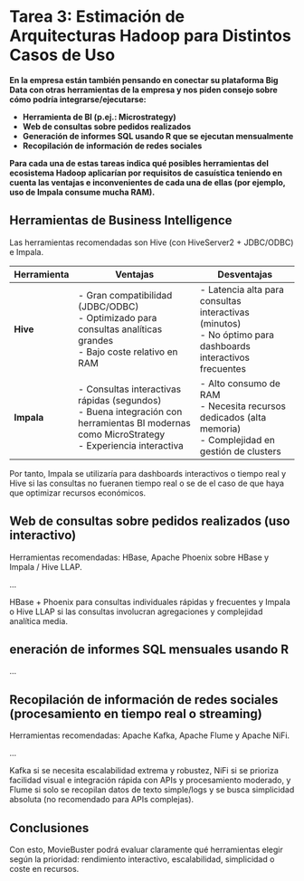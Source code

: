 # Tarea 3: Estimación de Arquitecturas Hadoop para Distintos Casos de Uso

<strong>En la empresa están también pensando en conectar su plataforma Big Data con otras herramientas de la empresa y nos piden consejo sobre cómo podría integrarse/ejecutarse:
* Herramienta de BI (p.ej.: Microstrategy)
* Web de consultas sobre pedidos realizados
* Generación de informes SQL usando R que se ejecutan mensualmente
* Recopilación de información de redes sociales

Para cada una de estas tareas indica qué posibles herramientas del ecosistema Hadoop aplicarían por requisitos de casuística teniendo en cuenta las ventajas e inconvenientes de cada una de ellas (por ejemplo, uso de Impala consume mucha RAM).</strong>

##

## Herramientas de Business Intelligence

Las herramientas recomendadas son Hive (con HiveServer2 + JDBC/ODBC) e Impala.

| Herramienta | Ventajas                                                                                                            | Desventajas                                                        |
|-------------|---------------------------------------------------------------------------------------------------------------------|--------------------------------------------------------------------|
| **Hive**    | - Gran compatibilidad (JDBC/ODBC)<br>- Optimizado para consultas analíticas grandes<br>- Bajo coste relativo en RAM | - Latencia alta para consultas interactivas (minutos)<br>- No óptimo para dashboards interactivos frecuentes |
| **Impala**  | - Consultas interactivas rápidas (segundos)<br>- Buena integración con herramientas BI modernas como MicroStrategy<br>- Experiencia interactiva | - Alto consumo de RAM<br>- Necesita recursos dedicados (alta memoria)<br>- Complejidad en gestión de clusters |

Por tanto, Impala se utilizaría para dashboards interactivos o tiempo real y Hive si las consultas no fueranen tiempo real o se de el caso de que haya que optimizar recursos económicos.

## Web de consultas sobre pedidos realizados (uso interactivo)

Herramientas recomendadas: HBase, Apache Phoenix sobre HBase y Impala / Hive LLAP.

...

HBase + Phoenix para consultas individuales rápidas y frecuentes y Impala o Hive LLAP si las consultas involucran agregaciones y complejidad analítica media.

## eneración de informes SQL mensuales usando R

...

## Recopilación de información de redes sociales (procesamiento en tiempo real o streaming)

Herramientas recomendadas: Apache Kafka, Apache Flume y Apache NiFi.

...

Kafka si se necesita escalabilidad extrema y robustez, NiFi si se prioriza facilidad visual e integración rápida con APIs y procesamiento moderado, y Flume si solo se recopilan datos de texto simple/logs y se busca simplicidad absoluta (no recomendado para APIs complejas).

## Conclusiones

Con esto, MovieBuster podrá evaluar claramente qué herramientas elegir según la prioridad: rendimiento interactivo, escalabilidad, simplicidad o coste en recursos.
